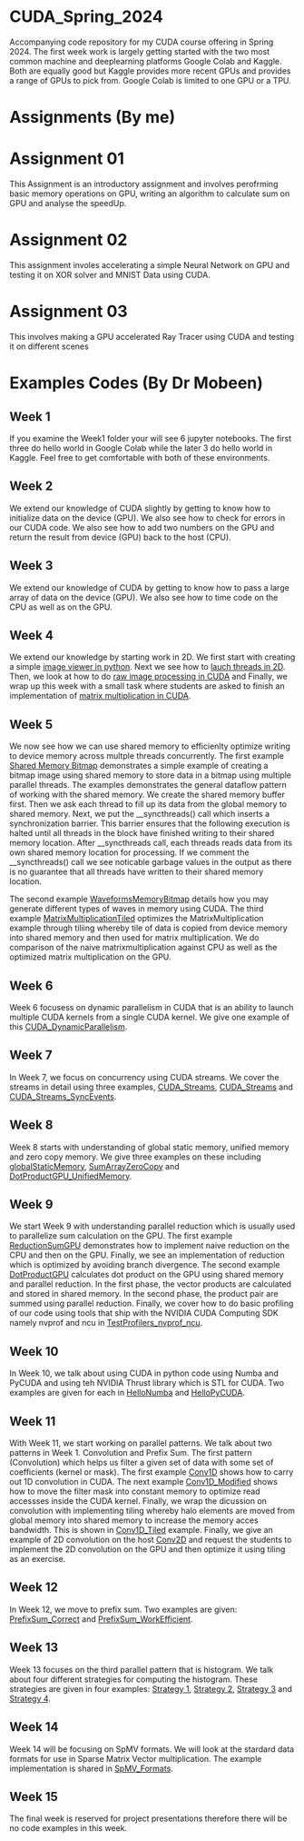 # CUDA_Spring_2024
Accompanying code repository for my CUDA course offering in Spring 2024. The first week work is largely getting started with the two most common machine and deeplearning platforms Google Colab and Kaggle. Both are equally good but Kaggle provides more recent GPUs and provides a range of GPUs to pick from. Google Colab is limited to one GPU or a TPU. 

# Assignments (By me)

# Assignment 01
This Assignment is an introductory assignment and involves perofrming basic memory operations on GPU, writing an algorithm to calculate sum on GPU and analyse the speedUp.

# Assignment 02 
This assignment involes accelerating a simple Neural Network on GPU and testing it on XOR solver and MNIST Data using CUDA.

# Assignment 03 
This involves making a GPU accelerated Ray Tracer using CUDA and testing it on different scenes


# Examples Codes (By Dr Mobeen)
## Week 1

If you examine the Week1 folder your will see 6 jupyter notebooks. The first three do hello world in Google Colab while the later 3 do hello world in Kaggle. Feel free to get comfortable with both of these environments.  

## Week 2

We extend our knowledge of CUDA slightly by getting to know how to initialize data on the device (GPU). We also see how to check for errors in our CUDA code. We also see how to add two numbers on the GPU and return the result from device (GPU) back to the host (CPU).  

## Week 3

We extend our knowledge of CUDA by getting to know how to pass a large array of data on the device (GPU). We also see how to time code on the CPU as well as on the GPU.

## Week 4

We extend our knowledge by starting work in 2D. We first start with creating a simple [image viewer in python](Week4/ImageViewer.ipynb). Next we see how to [lauch threads in 2D](Week4/Simple2D.ipynb). Then, we look at how to do [raw image processing in CUDA](Week4/RawImageProcessing.ipynb) and Finally, we wrap up this week with a small task where students are asked to finish an implementation of [matrix multiplication in CUDA](Week4/MatrixMultiplication_Task.ipynb).

## Week 5

We now see how we can use shared memory to efficienlty optimize writing to device memory across multple threads concurrently. The first example [Shared Memory Bitmap](Week5/SharedMemoryBitmap.ipynb) demonstrates a simple example of creating a bitmap image using shared memory to store data in a bitmap using multiple parallel threads. The examples demonstrates the general dataflow pattern of working with the shared memory. We create the shared memory buffer first. Then we ask each thread to fill up its data from the global memory to shared memory. Next, we put the __syncthreads() call which inserts a synchronization barrier. This barrier ensures that the following execution is halted until all threads in the block have finished writing to their shared memory location. After __syncthreads call, each threads reads data from its own shared memory location for processing. If we comment the __syncthreads() call we see noticable garbage values in the output as there is no guarantee that all threads have written to their shared memory location. 

The second example [WaveformsMemoryBitmap](Week5/WaveformsMemoryBitmap.ipynb) details how you may generate different types of waves in memory using CUDA. The third example [MatrixMultiplicationTiled](Week5/MatrixMultiplicationTiled.ipynb) optimizes the MatrixMultiplication example through tiliing whereby tile of data is copied from device memory into shared memory and then used for matrix multiplication. We do comparison of the naive matrixmultiplication against CPU as well as the optimized matrix multiplication on the GPU.

## Week 6

Week 6 focusess on dynamic parallelism in CUDA that is an ability to launch multiple CUDA kernels from a single CUDA kernel. We give one example of this [CUDA_DynamicParallelism](Week6/CUDA_DynamicParallelism.ipynb).

## Week 7

In Week 7, we focus on concurrency using CUDA streams. We cover the streams in detail using three examples, [CUDA_Streams](Week7/CUDA_Streams.ipynb), [CUDA_Streams](Week7/CUDA_Streams.ipynb) and [CUDA_Streams_SyncEvents](Week7/CUDA_Streams_SyncEvents.ipynb). 

## Week 8

Week 8 starts with understanding of global static memory, unified memory and zero copy memory. We give three examples on these including [globalStaticMemory](Week8/globalStaticMemory.ipynb), [SumArrayZeroCopy](Week8/SumArrayZeroCopy.ipynb) and [DotProductGPU_UnifiedMemory](Week8/DotProductGPU_UnifiedMemory.ipynb). 

## Week 9

We start Week 9 with understanding parallel reduction which is usually used to parallelize sum calculation on the GPU. The first example [ReductionSumGPU](Week9/ReductionSumGPU.ipynb) demonstrates how to implement naive reduction on the CPU and then on the GPU. Finally, we see an implementation of reduction which is optimized by avoiding branch divergence. The second example [DotProductGPU](Week9/DotProductGPU.ipynb) calculates dot product on the GPU using shared memory and parallel reduction. In the first phase, the vector products are calculated and stored in shared memory. In the second phase, the product pair are summed using parallel reduction. Finally, we cover how to do basic profiling of our code using tools that ship with the NVIDIA CUDA Computing SDK namely nvprof and ncu in [TestProfilers_nvprof_ncu](Week9/TestProfilers_nvprof_ncu.ipynb).

## Week 10

In Week 10, we talk about using CUDA in python code using Numba and PyCUDA and using teh NVIDIA Thrust library which is STL for CUDA. Two examples are given for each in [HelloNumba](Week10/HelloNumba.ipynb) and [HelloPyCUDA](Week10/HelloPyCUDA.ipynb).

## Week 11

With Week 11, we start working on parallel patterns. We talk about two patterns in Week 1. Convolution and Prefix Sum. The first pattern (Convolution) which helps us filter a given set of data with some set of coefficients (kernel or mask). The first example [Conv1D](Week11/Conv1D.ipynb) shows how to carry out 1D convolution in CUDA. The next example [Conv1D_Modified](Week11/Conv1D_Modified.ipynb) shows how to move the filter mask into constant memory to optimize read accessses inside the CUDA kernel. Finally, we wrap the dicussion on convolution with implementing tiling whereby halo elements are moved from global memory into shared memory to increase the memory acces bandwidth. This is shown in [Conv1D_Tiled](Week11/Conv1D_Tiled.ipynb) example. Finally, we give an example of 2D convolution on the host [Conv2D](Week11/Conv2D.ipynb) and request the students to implement the 2D convolution on the GPU and then optimize it using tiling as an exercise. 

## Week 12

In Week 12, we move to prefix sum. Two examples are given: [PrefixSum_Correct](Week12/PrefixSum_Correct.ipynb) and [PrefixSum_WorkEfficient](Week12/PrefixSum_WorkEfficient.ipynb).

## Week 13

Week 13 focuses on the third parallel pattern that is histogram. We talk about four different strategies for computing the histogram. These strategies are given in four examples: [Strategy 1](Week13/Histogram_Strategy_1.ipynb), [Strategy 2](Week13/Histogram_Strategy_2.ipynb), [Strategy 3](Week13/Histogram_Strategy_3.ipynb) and [Strategy 4](Week13/Histogram_Strategy_4.ipynb).

## Week 14

Week 14 will be focusing on SpMV formats. We will look at the stardard data formats for use in Sparse Matrix Vector multiplication. The example implementation is shared in [SpMV_Formats](Week14/SpMV_Formats.ipynb).

## Week 15

The final week is reserved for project presentations therefore there will be no code examples in this week.

